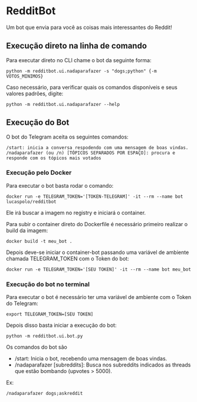 # RedditBot

Um bot que envia para você as coisas mais interessantes do Reddit!

## Execução direto na linha de comando

Para executar direto no CLI chame o bot da seguinte forma:

`python -m redditbot.ui.nadaparafazer -s "dogs;python" {-m VOTOS_MINIMOS}`

Caso necessário, para verificar quais os comandos disponíveis e seus valores padrões, digite:

`python -m redditbot.ui.nadaparafazer --help`

## Execução do Bot

O bot do Telegram aceita os seguintes comandos:

```
/start: inicia a conversa respodendo com uma mensagem de boas vindas.
/nadaparafazer (ou /n) [TÓPICOS SEPARADOS POR ESPAÇO]: procura e responde com os tópicos mais votados
```

### Execução pelo Docker

Para executar o bot basta rodar o comando:
 
`docker run -e TELEGRAM_TOKEN='[TOKEN-TELEGRAM]' -it --rm --name bot lucaspolo/redditbot`
 
Ele irá buscar a imagem no registry e iniciará o container.
 
Para subir o container direto do Dockerfile é necessário primeiro realizar o build da imagem:
 
`docker build -t meu_bot .`
 
Depois deve-se iniciar o container-bot passando uma variável de ambiente chamada TELEGRAM_TOKEN com o Token do bot:
 
`docker run -e TELEGRAM_TOKEN='[SEU TOKEN]' -it --rm --name bot meu_bot`
 
### Execução do bot no terminal

Para executar o bot é necessário ter uma variável de ambiente com o Token do Telegram:

`export TELEGRAM_TOKEN=[SEU TOKEN]`

Depois disso basta iniciar a execução do bot:

`python -m redditbot.ui.bot.py`

Os comandos do bot são 

- /start: Inicia o bot, recebendo uma mensagem de boas vindas.
- /nadaparafazer [subreddits]: Busca nos subreddits indicados as threads que estão bombando (upvotes > 5000).

Ex:

`/nadaparafazer dogs;askreddit`

